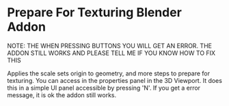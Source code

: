 # Prepare For Texturing Blender Addon
NOTE: THE WHEN PRESSING BUTTONS YOU WILL GET AN ERROR. THE ADDON STILL WORKS AND PLEASE TELL ME IF YOU KNOW HOW TO FIX THIS

Applies the scale sets origin to geometry, and more steps to prepare for texturing. You can access in the properties panel in the 3D Viewport.
It does this in a simple UI panel accessible by pressing 'N'.
If you get a error message, it is ok the addon still works.
